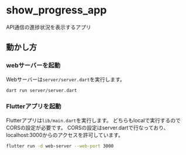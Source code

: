 # show_progress_app

API通信の進捗状況を表示するアプリ

## 動かし方
### webサーバーを起動
Webサーバーは`server/server.dart`を実行します。
```bash
dart run server/server.dart
```

### Flutterアプリを起動
Flutterアプリは`lib/main.dart`を実行します。
どちらもlocalで実行するのでCORSの設定が必要です。
CORSの設定はserver.dartで行なっており、localhost:3000からのアクセスを許可しています。
```bash
flutter run -d web-server --web-port 3000
```
